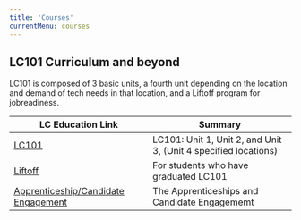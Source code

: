 ```yaml
---
title: 'Courses'
currentMenu: courses
---
```


## LC101 Curriculum and beyond

LC101 is composed of 3 basic units, a fourth unit depending on the location and demand of tech needs in that location, and a Liftoff program for jobreadiness.

 LC Education Link | Summary
|----|------------|
[LC101](../courses/lc101) | LC101: Unit 1, Unit 2, and Unit 3, (Unit 4 specified locations)
[Liftoff](../courses/liftoff) | For students who have graduated LC101
[Apprenticeship/Candidate Engagement](../courses/apprentice) | The Apprenticeships and Candidate Engagememt